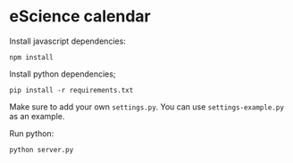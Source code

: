 # eScience calendar

Install javascript dependencies:

```npm install```

Install python dependencies;

```pip install -r requirements.txt```

Make sure to add your own `settings.py`. You can use `settings-example.py` as an example.

Run python:

```python server.py```
